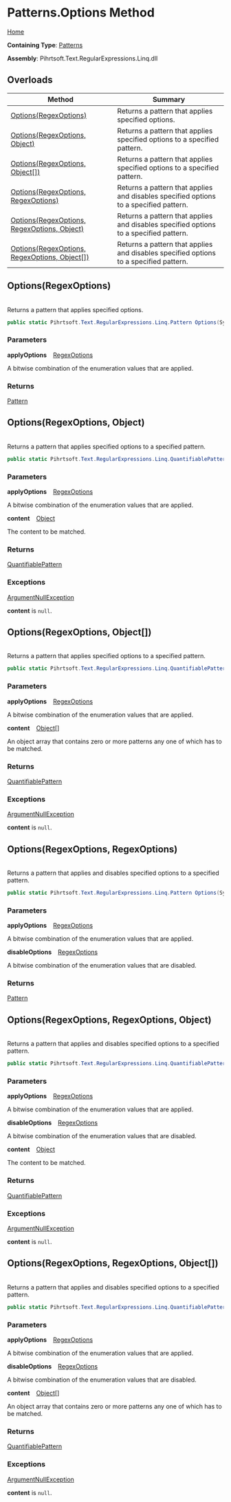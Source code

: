 # Patterns\.Options Method

[Home](../../../../../../README.md)

**Containing Type**: [Patterns](../README.md)

**Assembly**: Pihrtsoft\.Text\.RegularExpressions\.Linq\.dll

## Overloads

| Method | Summary |
| ------ | ------- |
| [Options(RegexOptions)](#Pihrtsoft_Text_RegularExpressions_Linq_Patterns_Options_System_Text_RegularExpressions_RegexOptions_) | Returns a pattern that applies specified options\. |
| [Options(RegexOptions, Object)](#Pihrtsoft_Text_RegularExpressions_Linq_Patterns_Options_System_Text_RegularExpressions_RegexOptions_System_Object_) | Returns a pattern that applies specified options to a specified pattern\. |
| [Options(RegexOptions, Object\[\])](#Pihrtsoft_Text_RegularExpressions_Linq_Patterns_Options_System_Text_RegularExpressions_RegexOptions_System_Object___) | Returns a pattern that applies specified options to a specified pattern\. |
| [Options(RegexOptions, RegexOptions)](#Pihrtsoft_Text_RegularExpressions_Linq_Patterns_Options_System_Text_RegularExpressions_RegexOptions_System_Text_RegularExpressions_RegexOptions_) | Returns a pattern that applies and disables specified options to a specified pattern\. |
| [Options(RegexOptions, RegexOptions, Object)](#Pihrtsoft_Text_RegularExpressions_Linq_Patterns_Options_System_Text_RegularExpressions_RegexOptions_System_Text_RegularExpressions_RegexOptions_System_Object_) | Returns a pattern that applies and disables specified options to a specified pattern\. |
| [Options(RegexOptions, RegexOptions, Object\[\])](#Pihrtsoft_Text_RegularExpressions_Linq_Patterns_Options_System_Text_RegularExpressions_RegexOptions_System_Text_RegularExpressions_RegexOptions_System_Object___) | Returns a pattern that applies and disables specified options to a specified pattern\. |

## Options\(RegexOptions\) <a name="Pihrtsoft_Text_RegularExpressions_Linq_Patterns_Options_System_Text_RegularExpressions_RegexOptions_"></a>

\
Returns a pattern that applies specified options\.

```csharp
public static Pihrtsoft.Text.RegularExpressions.Linq.Pattern Options(System.Text.RegularExpressions.RegexOptions applyOptions)
```

### Parameters

**applyOptions** &ensp; [RegexOptions](https://docs.microsoft.com/en-us/dotnet/api/system.text.regularexpressions.regexoptions)

A bitwise combination of the enumeration values that are applied\.

### Returns

[Pattern](../../Pattern/README.md)

## Options\(RegexOptions, Object\) <a name="Pihrtsoft_Text_RegularExpressions_Linq_Patterns_Options_System_Text_RegularExpressions_RegexOptions_System_Object_"></a>

\
Returns a pattern that applies specified options to a specified pattern\.

```csharp
public static Pihrtsoft.Text.RegularExpressions.Linq.QuantifiablePattern Options(System.Text.RegularExpressions.RegexOptions applyOptions, object content)
```

### Parameters

**applyOptions** &ensp; [RegexOptions](https://docs.microsoft.com/en-us/dotnet/api/system.text.regularexpressions.regexoptions)

A bitwise combination of the enumeration values that are applied\.

**content** &ensp; [Object](https://docs.microsoft.com/en-us/dotnet/api/system.object)

The content to be matched\.

### Returns

[QuantifiablePattern](../../QuantifiablePattern/README.md)

### Exceptions

[ArgumentNullException](https://docs.microsoft.com/en-us/dotnet/api/system.argumentnullexception)

**content** is `null`\.

## Options\(RegexOptions, Object\[\]\) <a name="Pihrtsoft_Text_RegularExpressions_Linq_Patterns_Options_System_Text_RegularExpressions_RegexOptions_System_Object___"></a>

\
Returns a pattern that applies specified options to a specified pattern\.

```csharp
public static Pihrtsoft.Text.RegularExpressions.Linq.QuantifiablePattern Options(System.Text.RegularExpressions.RegexOptions applyOptions, params object[] content)
```

### Parameters

**applyOptions** &ensp; [RegexOptions](https://docs.microsoft.com/en-us/dotnet/api/system.text.regularexpressions.regexoptions)

A bitwise combination of the enumeration values that are applied\.

**content** &ensp; [Object](https://docs.microsoft.com/en-us/dotnet/api/system.object)\[\]

An object array that contains zero or more patterns any one of which has to be matched\.

### Returns

[QuantifiablePattern](../../QuantifiablePattern/README.md)

### Exceptions

[ArgumentNullException](https://docs.microsoft.com/en-us/dotnet/api/system.argumentnullexception)

**content** is `null`\.

## Options\(RegexOptions, RegexOptions\) <a name="Pihrtsoft_Text_RegularExpressions_Linq_Patterns_Options_System_Text_RegularExpressions_RegexOptions_System_Text_RegularExpressions_RegexOptions_"></a>

\
Returns a pattern that applies and disables specified options to a specified pattern\.

```csharp
public static Pihrtsoft.Text.RegularExpressions.Linq.Pattern Options(System.Text.RegularExpressions.RegexOptions applyOptions, System.Text.RegularExpressions.RegexOptions disableOptions)
```

### Parameters

**applyOptions** &ensp; [RegexOptions](https://docs.microsoft.com/en-us/dotnet/api/system.text.regularexpressions.regexoptions)

A bitwise combination of the enumeration values that are applied\.

**disableOptions** &ensp; [RegexOptions](https://docs.microsoft.com/en-us/dotnet/api/system.text.regularexpressions.regexoptions)

A bitwise combination of the enumeration values that are disabled\.

### Returns

[Pattern](../../Pattern/README.md)

## Options\(RegexOptions, RegexOptions, Object\) <a name="Pihrtsoft_Text_RegularExpressions_Linq_Patterns_Options_System_Text_RegularExpressions_RegexOptions_System_Text_RegularExpressions_RegexOptions_System_Object_"></a>

\
Returns a pattern that applies and disables specified options to a specified pattern\.

```csharp
public static Pihrtsoft.Text.RegularExpressions.Linq.QuantifiablePattern Options(System.Text.RegularExpressions.RegexOptions applyOptions, System.Text.RegularExpressions.RegexOptions disableOptions, object content)
```

### Parameters

**applyOptions** &ensp; [RegexOptions](https://docs.microsoft.com/en-us/dotnet/api/system.text.regularexpressions.regexoptions)

A bitwise combination of the enumeration values that are applied\.

**disableOptions** &ensp; [RegexOptions](https://docs.microsoft.com/en-us/dotnet/api/system.text.regularexpressions.regexoptions)

A bitwise combination of the enumeration values that are disabled\.

**content** &ensp; [Object](https://docs.microsoft.com/en-us/dotnet/api/system.object)

The content to be matched\.

### Returns

[QuantifiablePattern](../../QuantifiablePattern/README.md)

### Exceptions

[ArgumentNullException](https://docs.microsoft.com/en-us/dotnet/api/system.argumentnullexception)

**content** is `null`\.

## Options\(RegexOptions, RegexOptions, Object\[\]\) <a name="Pihrtsoft_Text_RegularExpressions_Linq_Patterns_Options_System_Text_RegularExpressions_RegexOptions_System_Text_RegularExpressions_RegexOptions_System_Object___"></a>

\
Returns a pattern that applies and disables specified options to a specified pattern\.

```csharp
public static Pihrtsoft.Text.RegularExpressions.Linq.QuantifiablePattern Options(System.Text.RegularExpressions.RegexOptions applyOptions, System.Text.RegularExpressions.RegexOptions disableOptions, params object[] content)
```

### Parameters

**applyOptions** &ensp; [RegexOptions](https://docs.microsoft.com/en-us/dotnet/api/system.text.regularexpressions.regexoptions)

A bitwise combination of the enumeration values that are applied\.

**disableOptions** &ensp; [RegexOptions](https://docs.microsoft.com/en-us/dotnet/api/system.text.regularexpressions.regexoptions)

A bitwise combination of the enumeration values that are disabled\.

**content** &ensp; [Object](https://docs.microsoft.com/en-us/dotnet/api/system.object)\[\]

An object array that contains zero or more patterns any one of which has to be matched\.

### Returns

[QuantifiablePattern](../../QuantifiablePattern/README.md)

### Exceptions

[ArgumentNullException](https://docs.microsoft.com/en-us/dotnet/api/system.argumentnullexception)

**content** is `null`\.

